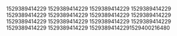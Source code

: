1529389414229
1529389414229
1529389414229
1529389414229
1529389414229
1529389414229
1529389414229
1529389414229
1529389414229
1529389414229
1529389414229
1529389414229
1529389414229
1529389414229
15293894142291529400216480